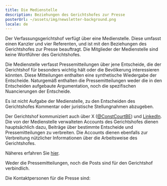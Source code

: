 ```yaml
---
title: Die Medienstelle
description: Beziehungen des Gerichtshofes zur Presse
posterUrl: ~/assets/img/newsletter-background.png
locale: de
---
```


Der Verfassungsgerichtshof verfügt über eine Medienstelle. Diese umfasst einen Kanzler und vier Referenten, und ist mit den Beziehungen des Gerichtshofes zur Presse beauftragt. Die Mitglieder der Medienstelle sind keine Wortführer des Gerichtshofes.

Die Medienstelle verfasst Pressemitteilungen über jene Entscheide, die der Gerichtshof für besonders wichtig hält oder die Bevölkerung interessieren könnten. Diese Mitteilungen enthalten eine synthetische Wiedergabe der Entscheide. Naturgemäß enthalten die Pressemitteilungen weder die in den Entscheiden aufgebaute Argumentation, noch die spezifischen Nuancierungen der Entscheide.

Es ist nicht Aufgabe der Medienstelle, zu den Entscheiden des Gerichtshofes Kommentar oder juristische Stellungnahmen abzugeben.

Der Gerichtshof kommuniziert auch über X (<a href="https://x.com/ConstCourtBE" aria-label="Klicken Sie hier, um zur X-Seite des Verfassungsgerichts zu gelangen" target="blank">@ConstCourtBE</a>) und <a href="https://be.linkedin.com/company/constitutional-court-of-belgium" aria-label="Klicken Sie hier, um zur LinkedIn-Seite des Verfassungsgerichts zu gelangen" target="blank">LinkedIn</a>. Die von der Medienstelle verwalteten Accounts des Gerichtshofes dienen hauptsächlich dazu, Beiträge über bestimmte Entscheide und Pressemitteilungen zu verbreiten. Die Accounts dienen ebenfalls zur Verbreitung nützlicher Informationen über die Arbeitsweise des Gerichtshofes.

Näheres erfahren Sie <a href="https://www.const-court.be/public/pbcp/n/pbcp-2019-001n.pdf" aria-label="Klicken Sie auf den Link, um das PDF herunterzuladen" target="blank"> hier</a>.

Weder die Pressemitteilungen, noch die Posts sind für den Gerichtshof verbindlich.

Die Kontaktpersonen für die Presse sind:
